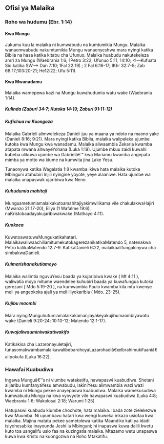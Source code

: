 ﻿## Ofisi ya Malaika

### Roho wa hudumu (Ebr. 1:14)

#### Kwa Mungu


Jukumu kuu la malaika ni kumwabudu na kumtumikia Mungu. Malaika wanaomwabudu nakumtumikia Mungu wanaonyeshwa mara nyingi katika Biblia na hasa katika kitabu cha Ufunuo. Malaika huabudu nakutekeleza amri za Mungu (Waebrania 1:6; 1Petro 3:22; Ufunuo 5:11; 14:10; <!—Kufuata Sio katika SW--> Dan 7:10; 1Fal 22:19) ; 2 Fal 6:16-17; IKhr 32:7-8; Zab 68:17;103:20-21; He12:22; Ufu 5:11).

#### Kwa Mwanadamu


Malaika wamepewa kazi na Mungu kuwahudumia watu wake (Waebrania 1:14).

##### Kulinda (Zaburi 34:7; Kutoka 14:19; Zaburi 91:11-12)

##### Kufichua na Kuongoza


Malaika Gabrieli alimwelekeza Danieli juu ya maana ya ndoto na maono yake (Danieli 8:16; 9:21). Mara nyingi katika Biblia, malaika walipeleka ujumbe kutoka kwa Mungu kwa wanadamu. Malaika aliwaambia Zekaria kwamba atapata mwana aitwayeYohana (Luka 1:19). Ujumbe mkuu zaidi kuwahi kubeba ulikuwa ujumbe wa Gabrielâ€™ kwa Mariamu kwamba angepata mimba ya motto wa kiume na kumwita jina Lake Yesu.

Tunaonywa katika Wagalatia 1:8 kwamba ikiwa hata malaika kutoka Mbinguni atahubiri Injili nyingine yoyote, yeye alaaniwe. Hata ujumbe wa malaika unapaswak ujaribiwa kwa Neno.

##### Kuhudumia mahitaji


Munguametumiamalaikakutoamahitajiyakimwilikama vile chakulakwaHajiri (Mwanzo 21:17-20), Eliya (1 Wafalme 19:6), naKristobaadayakujaribiwakwake (Mathayo 4:11).

##### Kuokoea

KuwatoawatuwaMungukatikahatari. MalaikawaliwaachiliamitumekutokagerezanikatikaMatendo 5, natenakwa Petro katikaMatendo 12:7-9. KatikaDanieli 6:22, malaikaalifungakinywa cha simbakwaDanieli.

##### Kuimarishanakutiamoyo

Malaika walimtia nguvuYesu baada ya kujaribiwa kwake ( Mt 4:11 ), waliwatia moyo mitume waendelee kuhubiri baada ya kuwafungua kutoka gerezani ( Mdo 5:19-20 ), na kumwambia Paulo kwamba kila mtu kwenye meli ya angeokoka ajali ya meli iliyokaribia ( Mdo. 23-25).

##### Kujibu maombi

Mara nyingiMunguhutumiamalaikakamanjiayakeyakujibumaombiyawatu wake (Danieli 9:20-24; 10:10-12; Matendo 12:1-17).

##### Kuwajaliwauminiwakatiwakifo

Katikakisa cha Lazaronayuletajiri, tunasomakwambamalaikawalibebarohoyaLazarohadiâ€œIbrahimukifuaniâ€alipokufa (Luka 16:22).

### Hawafai Kuabudiwa

Ingawa Munguâ€™s ni viumbe watakatifu, hawapaswi kuabudiwa. Shetani alijaribu kumfanyaYesu amwabudu, lakiniYesu alimwambia wazi wazi kwamba ni Mungu pekee anayepaswa kuabudiwa. Malaika wamekusudiwa kumwabudu Mungu na kwa vyovyote vile hawapaswi kuabudiwa (Luka 4:8; Waebrania 1:6; Wakolosai 2:18; Warumi 1:25)


Hatupaswi kuabudu kiumbe chochote, hata malaika. Ibada zote zielekezwe kwa Muumba. Ni upumbavu hatari kwa wengi kuweka mkazo usiofaa kwa malaika. Majina matatu pekee yametolewa katika Maandiko kati ya idadi isiyohesabika inayounda Jeshi la Mbinguni; hi inapaswa kuwa dalili kwetu kuto toa uangalifu usio faa na kuzingatia malaika. Mtazamo wetu unapaswa kuwa kwa Kristo na kuongozwa na Roho Mtakatifu.

